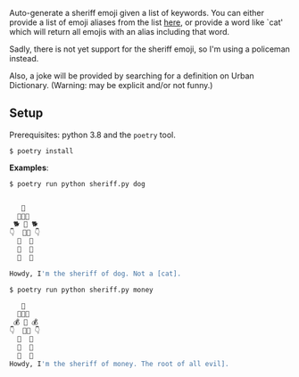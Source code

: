 Auto-generate a sheriff emoji given a list of keywords. You can either provide a list of emoji aliases from the list [here](https://www.webpagefx.com/tools/emoji-cheat-sheet/), or provide a word like `cat' which will return all emojis with an alias including that word.

Sadly, there is not yet support for the sheriff emoji, so I'm using a policeman instead.

Also, a joke will be provided by searching for a definition on Urban Dictionary. (Warning: may be explicit and/or not funny.)

## Setup

Prerequisites: python 3.8 and the `poetry` tool.

```
$ poetry install
```

**Examples**:

```bash
$ poetry run python sheriff.py dog


   👮
  🐶🐶🐶
 🐕 🐶 🐕
👇  🌭🌭 👇
  🌭  🌭
  🌭  🌭
  👢  👢

Howdy, I'm the sheriff of dog. Not a [cat].
```

```bash
$ poetry run python sheriff.py money

   👮
  🤑🤑🤑
 💰 🤑 💰
👇  💸💸 👇
  💸  💸
  💸  💸
  👢  👢
Howdy, I'm the sheriff of money. The root of all evil].
```
